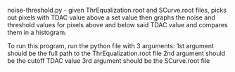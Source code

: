 noise-threshold.py - given ThrEqualization.root and SCurve.root files, picks out pixels with TDAC value above a set value then graphs the noise and threshold values for pixels above and below said TDAC value and compares them in a histogram.

To run this program, run the python file with 3 arguments:
1st argument should be the full path to the ThrEqualization.root file
2nd argument should be the cutoff TDAC value
3rd argument should be the SCurve.root file
